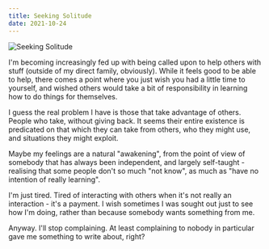 ```yaml
---
title: Seeking Solitude
date: 2021-10-24
---
```


![Seeking Solitude](https://source.unsplash.com/d34DtRp1bqo/1600x900)

I'm becoming increasingly fed up with being called upon to help others with stuff (outside of my direct family, obviously). While it feels good to be able to help, there comes a point where you just wish you had a little time to yourself, and wished others would take a bit of responsibility in learning how to do things for themselves.

I guess the real problem I have is those that take advantage of others. People who take, without giving back. It seems their entire existence is predicated on that which they can take from others, who they might use, and situations they might exploit.

Maybe my feelings are a natural "awakening", from the point of view of somebody that has always been independent, and largely self-taught - realising that some people don't so much "not know", as much as "have no intention of really learning".

I'm just tired. Tired of interacting with others when it's not really an interaction - it's a payment. I wish sometimes I was sought out just to see how I'm doing, rather than because somebody wants something from me.

Anyway. I'll stop complaining. At least complaining to nobody in particular gave me something to write about, right?
